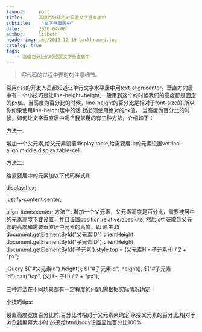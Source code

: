 ```yaml
---
layout:     post
title:      高度百分比的时设置文字垂直居中
subtitle:    "文字垂直居中"
date:       2020-04-08
author:     lisbeth
header-img: img/2019-12-19-backhround.jpg
catalog: true
tags:
    - 高度百分比的时设置文字垂直居中
---
```


>写代码的过程中要时刻注意细节。


  常用css的开发人员都知道让单行文字水平居中用text-align:center。垂直方向居中有一个小技巧是让line-height=height,一般用到这个的时候我们的高度都是固定的px值。当高度为百分比的时候，line-height的百分比是相对于font-size的,所以你如果使用line-height居中的话,就必须使用绝对的px值。
  当高度为百分比的时候，如何让文字垂直居中呢？我常用的有三种方法，介绍如下：

方法一:

增加一个父元素,给父元素设置display:table,给需要居中的元素设置vertical-align:middle;display:table-cell;

方法二:

给需要居中的元素加以下代码样式和

display:flex;

justify-content:center;

align-items:center;
方法三: 增加一个父元素，父元素高度是百分比，需要被居中的元素高度不要设置，并且设置position:relative/absolute; 然后js中获取到父元素的高度和需要垂直居中元素的高度，即
原生JS
document.getElementById("父元素ID").clientHeight
document.getElementById("子元素ID").clientHeight
document.getElementById('子元素').style.top = (父元素H - 子元素H) / 2 + "px";

jQuery
$("#父元素id").height();
$("#子元素id").height();
$("#子元素id").css("top", (父H - 子H) / 2 + "px"); 

三种方法在不同场景都有一定程度的问题,需根据实际情况确定！

 小技巧tips:

设置高度宽度百分比时,百分比时相对于父元素来确定,承接父元素的百分比,相对于浏览器屏幕大小时,必须给html,body设置显性百分比100%

